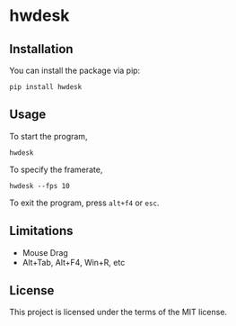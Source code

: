 # hwdesk

## Installation

You can install the package via pip:

```
pip install hwdesk
```

## Usage

To start the program,

```
hwdesk
```

To specify the framerate,

```
hwdesk --fps 10
```

To exit the program, press `alt+f4` or `esc`.

## Limitations

- Mouse Drag
- Alt+Tab, Alt+F4, Win+R, etc

## License

This project is licensed under the terms of the MIT license.

